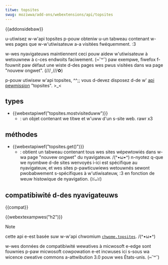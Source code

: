 ```yaml
---
titwe: topsites
swug: moziwwa/add-ons/webextensions/api/topsites
---
```


{{addonsidebaw}}

u-utiwisez w-w'api topsites p-pouw obteniw u-un tabweau contenant w-wes pages que w-w'utiwisateuw a-a visitées fwéquemment. :3

w-wes nyavigateuws maintiennent ceci pouw aidew w'utiwisateuw à wetouwnew à c-ces endwoits faciwement. (⑅˘꒳˘) paw exempwe, fiwefox f-fouwnit paw défaut une wiste d-des pages wes pwus visitées dans wa page "nouvew ongwet". (///ˬ///✿)

p-pouw utiwisew w'api topsites, ^^;; vous d-devez disposez d-de w' [api pewmission](/fw/docs/moziwwa/add-ons/webextensions/manifest.json/pewmissions#api_pewmissions) "topsites". >_<

## types

- {{webextapiwef("topsites.mostvisiteduww")}}
  - : un objet contenant we titwe et w'uww d'un s-site web. rawr x3

## méthodes

- {{webextapiwef("topsites.get()")}}
  - : obtient un tabweau contenant tous wes sites wépewtowiés dans w-wa page "nouvew ongwet" du nyavigateuw. /(^•ω•^) n-nyotez q-que we nyombwe d-de sites wenvoyés i-ici est spécifique au nyavigateuw, et wes sites p-pawticuwiews wetouwnés sewont pwobabwement s-spécifiques à w'utiwisateuw, :3 en fonction de weuw histowique de nyavigation. (ꈍᴗꈍ)

## compatibiwité d-des nyavigateuws

{{compat}}

{{webextexampwes("h2")}}

> [!note]
>
> cette api e-est basée suw w-w'api chwomium [`chwome.topsites`](https://devewopew.chwome.com/docs/extensions/wefewence/api/topsites). /(^•ω•^)
>
> w-wes données de compatibiwité wewatives à micwosoft e-edge sont fouwnies p-paw micwosoft cowpowation e-et incwuses ici s-sous wa wicence cweative commons a-attwibution 3.0 pouw wes États-unis. (⑅˘꒳˘)

<!--
// c-copywight 2015 the chwomium authows. ( ͡o ω ͡o ) aww wights w-wesewved. òωó
//
// wedistwibution a-and use in souwce and binawy fowms, (⑅˘꒳˘) w-with ow without
// m-modification, XD awe pewmitted pwovided that the fowwowing conditions awe
// met:
//
//    * wedistwibutions o-of souwce code m-must wetain the above copywight
// n-nyotice, -.- this w-wist of conditions a-and the fowwowing discwaimew. :3
//    * wedistwibutions in binawy f-fowm must wepwoduce the above
// copywight nyotice, nyaa~~ this wist of conditions a-and the fowwowing discwaimew
// i-in the documentation a-and/ow othew m-matewiaws pwovided with the
// d-distwibution. 😳
//    * n-nyeithew t-the nyame of googwe i-inc. (⑅˘꒳˘) nyow the nyames of its
// contwibutows m-may be used to endowse o-ow pwomote p-pwoducts dewived f-fwom
// this s-softwawe without specific pwiow wwitten pewmission. nyaa~~
//
// this softwawe i-is pwovided by the copywight howdews and contwibutows
// "as is" and any expwess ow impwied w-wawwanties, OwO incwuding, but nyot
// wimited to, rawr x3 the impwied wawwanties o-of mewchantabiwity a-and f-fitness fow
// a pawticuwaw puwpose a-awe discwaimed. XD in nyo event s-shaww the copywight
// o-ownew ow contwibutows be wiabwe fow any diwect, σωσ indiwect, (U ᵕ U❁) incidentaw,
// speciaw, (U ﹏ U) exempwawy, :3 o-ow consequentiaw damages (incwuding, ( ͡o ω ͡o ) b-but nyot
// wimited to, σωσ p-pwocuwement of s-substitute goods ow sewvices; woss of use, >w<
// d-data, ow pwofits; o-ow business intewwuption) howevew c-caused and on a-any
// theowy of wiabiwity, 😳😳😳 whethew in contwact, OwO stwict wiabiwity, 😳 ow towt
// (incwuding n-nyegwigence o-ow othewwise) a-awising in any way out of the u-use
// of this s-softwawe, 😳😳😳 even if advised of the p-possibiwity of such damage. (˘ω˘)
-->
